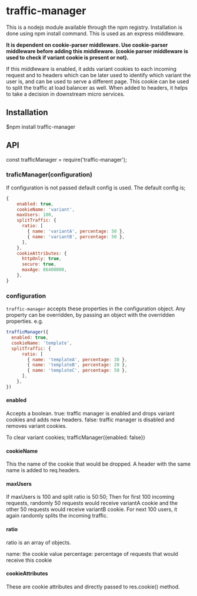 # traffic-manager
This is a nodejs module available through the npm registry. Installation is done using npm install command.
This is used as an express middleware.

**It is dependent on cookie-parser middleware. 
Use cookie-parser middleware before adding this middleware.
 (cookie parser middleware is used to check if variant cookie is present or not).**

If this middleware is enabled, it adds variant cookies to each incoming request and to headers which can be later used to identify which variant the user is,
and can be used to serve a different page.
This cookie can be used to split the traffic at load balancer as well.
When added to headers, it helps to take a decision in downstream micro services.

## Installation
$npm install traffic-manager

## API
const trafficManager = require('traffic-manager');

### traficManager(configuration)
If configuration is not passed default config is used.
The default config is;
```javascript 
{
    enabled: true,
    cookieName: 'variant',
    maxUsers: 100,
    splitTraffic: {
      ratio: [
        { name: 'variantA', percentage: 50 },
        { name: 'variantB', percentage: 50 },
      ],
    },
    cookieAttributes: {
      httpOnly: true,
      secure: true,
      maxAge: 86400000,
    },
}
```
### configuration
`traffic-manager` accepts these properties in the configuration object.
Any property can be overridden, by passing an object with the overridden properties.
e.g.
```javascript 
trafficManager({
  enabled: true,
  cookieName: 'template',
  splitTraffic: {
      ratio: [
        { name: 'templateA', percentage: 30 },
        { name: 'templateB', percentage: 20 },
        { name: 'templateC', percentage: 50 },
      ],
    },
})
```
#### enabled
Accepts a boolean.
true: traffic manager is enabled and drops variant cookies and adds new headers.
false: traffic manager is disabled and removes variant cookies. 

To clear variant cookies;
trafficManager({enabled: false})

#### cookieName
This the name of the cookie that would be dropped. A header with the same name is added to req.headers.

#### maxUsers
If maxUsers is 100 and split ratio is 50:50; Then for first 100 incoming requests, randomly 50 requests would receive variantA cookie and the other 50 requests
would receive variantB cookie. For next 100 users, it again randomly splits the incoming traffic.

#### ratio
ratio is an array of objects.

name: the cookie value 
percentage: percentage of requests that would receive this cookie

#### cookieAttributes
These are cookie attributes and directly passed to res.cookie() method.
  
  

